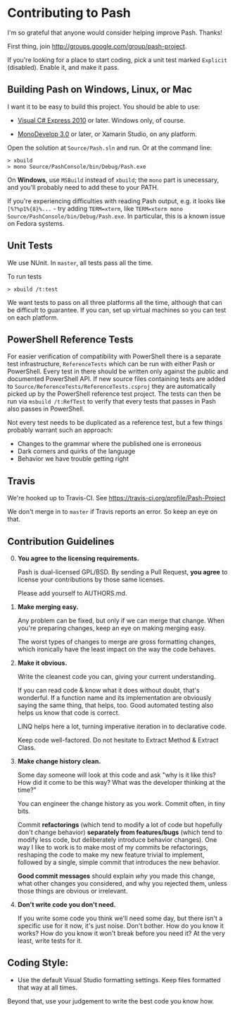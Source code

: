 Contributing to Pash
==============================

I'm so grateful that anyone would consider helping improve Pash. Thanks!

First thing, join http://groups.google.com/group/pash-project.

If you're looking for a place to start coding, pick a unit test marked `Explicit` (disabled). Enable it, and make it pass.

Building Pash on Windows, Linux, or Mac
---------------------------------------

I want it to be easy to build this project. You should be able to use:

- [Visual C# Express 2010](http://www.microsoft.com/express/) or later. Windows only, of course.

- [MonoDevelop 3.0](http://monodevelop.com/) or later, or Xamarin Studio, on any platform.

Open the solution at `Source/Pash.sln` and run. Or at the command line:

<!-- duplication with README.md here; keep them in synch -->

    > xbuild
    > mono Source/PashConsole/bin/Debug/Pash.exe

On **Windows**, use `MSBuild` instead of `xbuild`; the `mono` part is unecessary, and you'll probably need to add these to your PATH.

If you're experiencing difficulties with reading Pash output, e.g. it looks like `[%?%p1%{8}%...` - try adding `TERM=xterm`, like `TERM=xterm mono Source/PashConsole/bin/Debug/Pash.exe`. In particular, this is a known issue on Fedora systems.

Unit Tests
----

We use NUnit. In `master`, all tests pass all the time.

To run tests

    > xbuild /t:test

We want tests to pass on all three platforms all the time, although that can be difficult to guarantee. If you can, set up virtual machines so you can test on each platform.

PowerShell Reference Tests
----
For easier verification of compatibility with PowerShell there is a separate test infrastructure, `ReferenceTests` which can be run with either Pash or PowerShell. Every test in there should be written only against the public and documented PowerShell API. If new source files containing tests are added to `Source/ReferenceTests/ReferenceTests.csproj` they are automatically picked up by the PowerShell reference test project. The tests can then be run via `msbuild /t:RefTest` to verify that every tests that passes in Pash also passes in PowerShell.

Not every test needs to be duplicated as a reference test, but a few things probably warrant such an approach:

* Changes to the grammar where the published one is erroneous
* Dark corners and quirks of the language
* Behavior we have trouble getting right


Travis
----

We're hooked up to Travis-CI. See https://travis-ci.org/profile/Pash-Project

We don't merge in to `master` if Travis reports an error. So keep an eye on that.


Contribution Guidelines
----


0. **You agree to the licensing requirements.**

	Pash is dual-licensed GPL/BSD. By sending a Pull Request, **you agree** to license your contributions by those same licenses.

	Please add yourself to AUTHORS.md.

1. **Make merging easy.**

	Any problem can be fixed, but only if we can merge that change. When you're preparing changes, keep an eye on making merging easy.

	The worst types of changes to merge are gross formatting changes, which ironically have the least impact on the way the code behaves.

2. **Make it obvious.**

	Write the cleanest code you can, giving your current understanding.

	If you can read code & know what it does without doubt, that's wonderful. If a function name and its implementation are obviously saying the same thing, that helps, too. Good automated testing also helps us know that code is correct.

	LINQ helps here a lot, turning imperative iteration in to declarative code.

	Keep code well-factored. Do not hesitate to Extract Method & Extract Class.

4. **Make change history clean.**

	Some day someone will look at this code and ask "why is it like this? How did it come to be this way? What was the developer thinking at the time?"

	You can engineer the change history as you work. Commit often, in tiny bits.

	Commit **refactorings** (which tend to modify a lot of code but hopefully don't change behavior) **separately from features/bugs** (which tend to modify less code, but deliberately introduce behavior changes). One way I like to work is to make most of my commits be refactorings, reshaping the code to make my new feature trivial to implement, followed by a single, simple commit that introduces the new behavior.

	**Good commit messages** should explain *why* you made this change, what other changes you considered, and why you rejected them, unless those things are obvious or irrelevant.

5. **Don't write code you don't need.**

	If you write some code you think we'll need some day, but there isn't a specific use for it now, it's just noise. Don't bother. How do you know it works? How do you know it won't break before you need it? At the very least, write tests for it.

Coding Style:
----

- Use the default Visual Studio formatting settings. Keep files formatted that way at all times.

Beyond that, use your judgement to write the best code you know how.
